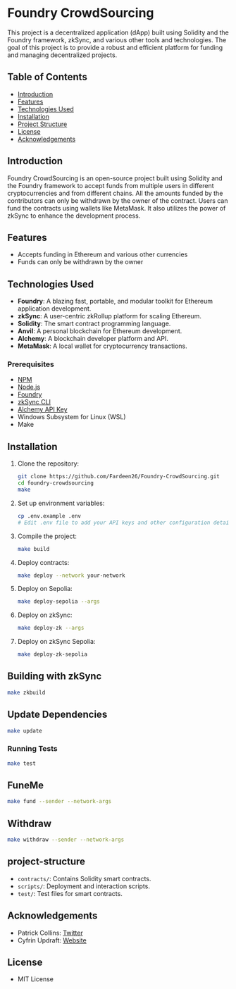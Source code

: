 # Foundry CrowdSourcing

This project is a decentralized application (dApp) built using Solidity and the Foundry framework, zkSync, and various other tools and technologies. The goal of this project is to provide a robust and efficient platform for funding and managing decentralized projects.

## Table of Contents

- [Introduction](#introduction)
- [Features](#features)
- [Technologies Used](#technologies-used)
- [Installation](#installation)
- [Project Structure](#project-structure)
- [License](#license)
- [Acknowledgements](#acknowledgements)

## Introduction

Foundry CrowdSourcing is an open-source project built using Solidity and the Foundry framework to accept funds from multiple users in different cryptocurrencies and from different chains. All the amounts funded by the contributors can only be withdrawn by the owner of the contract. Users can fund the contracts using wallets like MetaMask. It also utilizes the power of zkSync to enhance the development process.

## Features

- Accepts funding in Ethereum and various other currencies
- Funds can only be withdrawn by the owner

## Technologies Used

- **Foundry**: A blazing fast, portable, and modular toolkit for Ethereum application development.
- **zkSync**: A user-centric zkRollup platform for scaling Ethereum.
- **Solidity**: The smart contract programming language.
- **Anvil**: A personal blockchain for Ethereum development.
- **Alchemy**: A blockchain developer platform and API.
- **MetaMask**: A local wallet for cryptocurrency transactions.

### Prerequisites

- [NPM](https://nodejs.org/)
- [Node.js](https://nodejs.org/)
- [Foundry](https://github.com/gakonst/foundry)
- [zkSync CLI](https://zksync.io/docs/tools/cli.html)
- [Alchemy API Key](https://www.alchemy.com/)
- Windows Subsystem for Linux (WSL)
- Make

## Installation

1. Clone the repository:
    ```sh
    git clone https://github.com/Fardeen26/Foundry-CrowdSourcing.git
    cd foundry-crowdsourcing
    make
    ```

2. Set up environment variables:
    ```sh
    cp .env.example .env
    # Edit .env file to add your API keys and other configuration details
    ```

3. Compile the project:
    ```sh
    make build
    ```

4. Deploy contracts:
    ```sh
    make deploy --network your-network
    ```

5. Deploy on Sepolia:
    ```sh
    make deploy-sepolia --args
    ```

6. Deploy on zkSync:
    ```sh
    make deploy-zk --args
    ```

7. Deploy on zkSync Sepolia:
    ```sh
    make deploy-zk-sepolia
    ```

## Building with zkSync

```sh
make zkbuild
```

## Update Dependencies

```sh
make update
```

### Running Tests

```sh
make test
```

## FuneMe

```sh
make fund --sender --network-args
```

## Withdraw

```sh
make withdraw --sender --network-args
```

## project-structure

- `contracts/`: Contains Solidity smart contracts.
- `scripts/`: Deployment and interaction scripts.
- `test/`: Test files for smart contracts.

## Acknowledgements

- Patrick Collins: [Twitter](https://twitter.com/PatrickAlphaC)
- Cyfrin Updraft: [Website](https://updraft.cyfrin.io/)

## License

- MIT License
